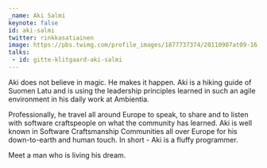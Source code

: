 ```yaml
---
_name: Aki Salmi
keynote: false
id: aki-salmi
twitter: rinkkasatiainen
image: https://pbs.twimg.com/profile_images/1877737374/20110907at09-16-47.jpg
talks:
 - id: gitte-klitgaard-aki-salmi
---
```


Aki does not believe in magic. He makes it happen. Aki is a hiking guide of Suomen Latu and is using the leadership principles learned in such an agile environment in his daily work at Ambientia.

Professionally, he travel all around Europe to speak, to share and to listen with software craftspeople on what the community has learned. Aki is well known in Software Craftsmanship Communities all over Europe for his down-to-earth and human touch. In short - Aki is a fluffy programmer.

Meet a man who is living his dream.
